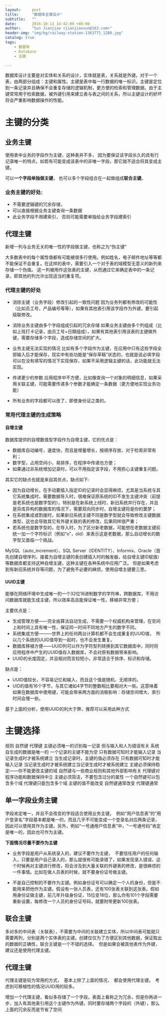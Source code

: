 ```yaml
---
layout:     post
title:      "数据库主键设计"
subtitle:   ""
date:       2016-10-13 14:42:00 +08:00
author:     "Sun Jianjiao <jianjiaosun@163.com>"
header-img: "img/bg/railway-station-1363771_1280.jpg"
catalog: true
tags:
    - 数据库
    - Database
    - 主键

---
```



数据库设计主要是对实体和关系的设计，实体就是表，关系就是外键。对于一个表，由两部分组成：主键和属性。主键是表中每一行数据的唯一标识。主键是定位到一条记录并且确保不会重复存储的逻辑机制，更方便的检索和管理数据。由于主键常常用于检索数据，被外键引用来建立表与表之间的关系，所以主键设计的好坏将会严重影响数据操作的性能。

# 主键的分类

## 业务主键

使用表中业务的字段作为主键，这种表并不多， 因为要保证该字段长久的具有行记录唯一的特点，如若有可能变成该表中的非唯一字段，那它就不适合将其变成主键。

可以**一个字段单独做主键**， 也可以多个字段组合在一起做组成**联合主键**。 

### 业务主键的好处:

- 不需要逻辑键的冗余存储，
- 可以直接根据业务主键查询一条数据
- 此业务字段不用建索引， 否则可能需要单独给业务字段建索引


## 代理主键
新增一列与业务无关的唯一性的字段做主键，也称之为“伪主键”

大多数表中的每个属性值都有可能被很多行使用。例如姓名，电子邮件地址等等都不能保证不会重复。在这样的表中，需要引入一个对于表的域模型无意义的新列来存储一个伪值。 这一列被用作这张表的主键，从而通过它来确定表中的一条记录，即其他的列允许出现适当的重复项。

### 代理主键的好处

- 消除主键（业务字段）修改引起的一致性问题 
因为业务列都有修改的可能性（比如员工号，产品编号等等），如果有其他表引用该字段作为外键，要引起级联修改。

- 消除业务主键由多个字段组成引起的冗余存储
如果业务主键由多个列组成（比如上班打卡记录，由员工号+日期组成），如果有其他表引用该表的主键做外键，需要存储多个字段，造成存储空间的扩大。

- 业务主键无法实现的情况
比如有多个字段作为主键，在应用中只有这些字段全部输入后才能保存，现实中有些功能是“保存草稿”状态的，也就是说必填字段可以在没有填写的情况下实现保存，如果不采用逻辑主键的话，此功能就无法实现。

- 传递更少的参数 
应用程序中不方便，比如像查询一个对象的明细信息，如果采用关联主键，可能需要传递多个参数才能确定一条数据（更方便地实现业务功能）

- 所有业务的字段都可以改了，即使身份证之类的。

### 常用代理主键的生成策略

#### 自增主键

数据库提供的自增数值型字段作为自增主键，它的优点是：

- 数据库自动编号，速度快，而且是增量增长，按顺序存放，对于检索非常有利；
- 数字型，占用空间小，易排序，在程序中传递也方便；
- 如果通过非系统增加记录时，可以不用指定该字段，不用担心主键重复问题。

其实它的缺点也就是来自其优点，缺点如下:  

- 因为自动增长，在手动要插入指定ID的记录时会显得麻烦，尤其是当系统与其它系统集成时，需要数据导入时，很难保证原系统的ID不发生主键冲突（前提是老系统也是数字型的）。特别是在新系统上线时，新旧系统并行存在，并且是异库异构的数据库的情况下，需要双向同步时，自增主键将是你的噩梦；
- 在系统集成或割接时，如果新旧系统主键不同是数字型就会导致修改主键数据类型，这也会导致其它有外键关联的表的修改，后果同样很严重；
- 若系统也是数字型的，在导入时，为了区分新老数据，可能想在老数据主键前统一加一个字符标识（例如“o”，old）来表示这是老数据，那么自动增长的数字型又面临一个挑战。

MySQL（auto_increment）、SQL Server（IDENTITY）、Informix、Oracle（首先创建自增序列，接着为自增主键的表创建插入时的触发器，给自增主键ID赋值）等数据库都支持这种自增主键，这种主键在各种系统中应用广泛。
但是如果考虑到有新旧系统并存等问题，为了避免不必要的麻烦，使用自增主键要三思。

#### UUID主键

能够在网络环境中生成唯一的一个32位16进制数字的字符串，跨数据库，不用访问数据库就能生成主键，所以效率高且能保证唯一性，移植非常方便；

主要优点是：

- 生成管理方便——完全由算法自动生成，不需要一个权威机构来管理，在空间上和时间上具有唯一性，保证同一时间不同地方产生的数字不同。
- 系统集成方便———世界上的任何两台计算机都不会生成重复的UUID值，　所以几个系统的UUID值导到一起时，也不会发生重复。
- 数据库移植方便——UUID列可以作为字符型列转换到其它数据库中，同时将应用程序中产生的UUID值存入数据库，不会对原有数据带来影响。
- UUID的长度固定，并且相对而言较短小，非常适合于排序、标识和存储。

缺点是：

- UUID值较长，不容易记忆和输入，而且这个值是随机、无顺序的。
- UID的值有16个字节，与其它诸如4字节的整数相比要相对大一些。这意味着如果在数据库中使用键，可能会带来两方面的消极影响：存储空间增大、索引时间会慢一些。

基于上面的分析，使用UUID的利大于弊，推荐可以采用此种方式

# 主键选择

规则 	自然键 	代理键
主键必须唯一的识别每一记录 	但与输入和人为错误有关 	系统自生成的数据是唯一的
一个记录的主键不能为空 	只有数据可知时才能输入记录 	当记录生成时才被系统建立
当生成记录时，主键的值必须存在 	只有数据可知时才能输入记录 	当记录生成时才被系统建立当记录生成时才被系统建立
主键必须保持稳定——你不能更改主键的域 	自然键与一些商业规则和其他外部影响有关 	代理键对程序功能和数据保持中立
主键必须简洁，不要包含过分的属性 	一个自然键可以包含多个域 	代理键只能包含多个域
主键的值不能改变 	自然键通常改变 	代理键通常

## 单一字段业务主键
字段肯定唯一，并且不会改变的字段适合使用业务主键。　例如“用户信息表”的“用户登录名”字段基本都是唯一的，而且几乎不可能变成一个登录名对应两条记录，因此可以使用其作为主键。另外，例如“一号通用户信息表”中，“一号通号码”肯定是唯一的，因此也可作为主键。

**下面情况尽量不要作为主键**

- 业务字段是用户从系统录入的，建议不要作为主键，　不要信任用户的任何输入，只要是用户自己录入的，那么就很有可能录错了，如果发现录入错误，这个时候再对主键进行修改，将会涉及到大量关联的外键表的修改，是很麻烦的一件事情。比如在做人员表的时候，就不要身份证号做主键。

- 不是自己控制的不要作为主键。例如身份证号可以确定一个人的身份，但是不能用来把他作为主键。假设有一张人员表，还有100张表关联到这张表。假如用身份证做主键，前几年升级身份证，15位变18位，那么你有101个字段需要重新设置，每修改一个人员的身份证号码，就要附带更新100张表。


## 联合主键

多对多的中间表（关联表），不需要为中间的关联建立实体，所以中间表可能就只需要两列，分别是两个实体表的主键。创建仅仅为了方便区别其他数据，保证取出的数据的正确性，联合主键是一个不错的选择。　但是如果会被其他表作为外键，　建议还是使用代理主键。
　
## 代理主键

代理主键是较为常用的方式，　基本上除了上面的情况，　都会使用代理主键。　考虑到可移植性的情况UUID用的较多。

增加一个代理主键，看似多存储了一个字段，表面上看称之为冗余，但是你再进一步，加入有其他表引用这个主键作为外键，同时要存储两个字段的（外键），那么上面的冗余反而是节省了空间


